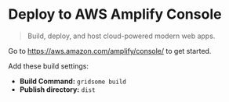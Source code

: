 # Deploy to AWS Amplify Console

> Build, deploy, and host cloud-powered modern web apps.

Go to https://aws.amazon.com/amplify/console/ to get started.

Add these build settings:

- **Build Command:** `gridsome build`
- **Publish directory:** `dist`